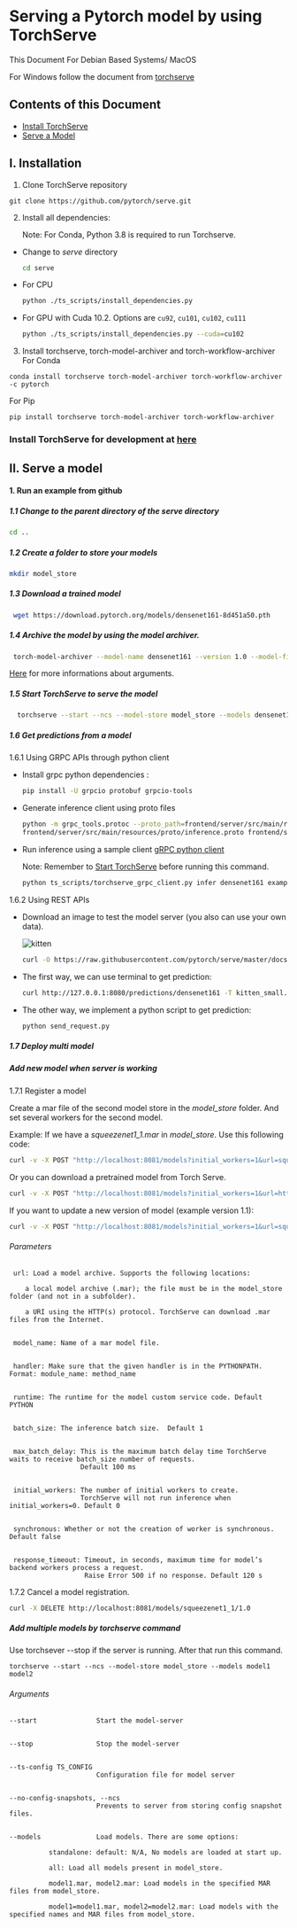 # Serving a Pytorch model by using TorchServe

This Document For Debian Based Systems/ MacOS

For Windows follow the document from [torchserve](https://github.com/pytorch/serve#install-torchserve-and-torch-model-archiver)

## Contents of this Document

* [Install TorchServe](#installation)
* [Serve a Model](#serve-a-model)

## I. Installation
 1. Clone TorchServe repository
```shell
git clone https://github.com/pytorch/serve.git
```
 2. Install all dependencies:
 
    Note: For Conda, Python 3.8 is required to run Torchserve.

   - Change to *serve* directory
     
     ```bash
     cd serve
     ```       
    
   - For CPU

        ```bash
        python ./ts_scripts/install_dependencies.py
        ```
        
   - For GPU with Cuda 10.2. Options are `cu92`, `cu101`, `cu102`, `cu111`

       ```bash
       python ./ts_scripts/install_dependencies.py --cuda=cu102
       ```
 3. Install torchserve, torch-model-archiver and torch-workflow-archiver
   For Conda
   ```
   conda install torchserve torch-model-archiver torch-workflow-archiver -c pytorch
   ```
   
   For Pip
   ```
   pip install torchserve torch-model-archiver torch-workflow-archiver
   ```
### Install TorchServe for development at [here](https://github.com/pytorch/serve#install-torchserve-for-development)
 
## II. Serve a model
#### 1. Run an example from github
   ##### 1.1 Change to the parent directory of the *serve* directory
   
   ```bash
   cd ..
   ```
   ##### 1.2 Create a folder to store your models
   
   ```bash
   mkdir model_store
   ```
   ##### 1.3 Download a trained model
   
   ```bash
    wget https://download.pytorch.org/models/densenet161-8d451a50.pth
   ```
   ##### 1.4 Archive the model by using the model archiver.
   
   ```bash
    torch-model-archiver --model-name densenet161 --version 1.0 --model-file ./serve/examples/image_classifier/densenet_161/model.py --serialized-file densenet161-8d451a50.pth --export-path model_store --extra-files ./serve/examples/image_classifier/index_to_name.json --handler image_classifier

   ```
   [Here](https://github.com/pytorch/serve/blob/master/model-archiver/README.md) for more informations about arguments.
  
  ##### 1.5 Start TorchServe to serve the model
  ```bash
    torchserve --start --ncs --model-store model_store --models densenet161.mar
   ```
  ##### 1.6 Get predictions from a model
  
  1.6.1 Using GRPC APIs through python client
     
   - Install grpc python dependencies :
   
     ```bash
     pip install -U grpcio protobuf grpcio-tools
     ```
   - Generate inference client using proto files
   
     ```bash
     python -m grpc_tools.protoc --proto_path=frontend/server/src/main/resources/proto/ --python_out=ts_scripts --grpc_python_out=ts_scripts   
     frontend/server/src/main/resources/proto/inference.proto frontend/server/src/main/resources/proto/management.proto
     ```
   - Run inference using a sample client [gRPC python client](ts_scripts/torchserve_grpc_client.py)
   
     Note: Remember to [Start TorchServe](#15-start-torchserve-to-serve-the-model) before running this command. 
   
     ```bash
     python ts_scripts/torchserve_grpc_client.py infer densenet161 examples/image_classifier/kitten.jpg
     ```
  1.6.2 Using REST APIs
  
   - Download an image to test the model server (you also can use your own data).
   
     ![kitten](https://github.com/pytorch/serve/blob/master/docs/images/kitten_small.jpg)
     
     ```bash
     curl -O https://raw.githubusercontent.com/pytorch/serve/master/docs/images/kitten_small.jpg
     ```
   - The first way, we can use terminal to get prediction:
   
     ```bash
     curl http://127.0.0.1:8080/predictions/densenet161 -T kitten_small.jpg
     ```
   
   - The other way, we implement a python script to get prediction:
   
     ```bash
     python send_request.py
     ```
   
 ##### 1.7 Deploy multi model
 
 ##### Add new model when server is working
 
 1.7.1 Register a model
 
   Create a mar file of the second model store in the *model_store* folder. And set several workers for the second model.  
   
   Example: If we have a *squeezenet1_1.mar* in *model_store*. Use this following code: 
   
   ```bash
   curl -v -X POST "http://localhost:8081/models?initial_workers=1&url=squeezenet1_1.mar"
   ```
  
  Or you can download a pretrained model from Torch Serve.
  
  ```bash
  curl -v -X POST "http://localhost:8081/models?initial_workers=1&url=https://torchserve.pytorch.org/mar_files/squeezenet1_1.mar"
  ```
  
  If you want to update a new version of model (example version 1.1):
  
  ```bash
  curl -v -X POST "http://localhost:8081/models?initial_workers=1&url=squeezenet1_1.mar/1.1"
  ```
  

  
###### Parameters
```
 url: Load a model archive. Supports the following locations:

    a local model archive (.mar); the file must be in the model_store folder (and not in a subfolder).

    a URI using the HTTP(s) protocol. TorchServe can download .mar files from the Internet.


 model_name: Name of a mar model file.


 handler: Make sure that the given handler is in the PYTHONPATH. Format: module_name: method_name


 runtime: The runtime for the model custom service code. Default PYTHON


 batch_size: The inference batch size.  Default 1


 max_batch_delay: This is the maximum batch delay time TorchServe waits to receive batch_size number of requests. 
                  Default 100 ms


 initial_workers: The number of initial workers to create. 
                  TorchServe will not run inference when initial_workers=0. Default 0


 synchronous: Whether or not the creation of worker is synchronous. Default false


 response_timeout: Timeout, in seconds, maximum time for model’s backend workers process a request. 
                   Raise Error 500 if no response. Default 120 s
```
  1.7.2 Cancel a model registration.
 
 ```bash
 curl -X DELETE http://localhost:8081/models/squeezenet1_1/1.0
 ```
 
##### Add multiple models by torchserve command

  Use torchsever --stop if the server is running. After that run this command.
  
  ```
  torchserve --start --ncs --model-store model_store --models model1 model2 
  ```
###### Arguments

  ```
  --start               Start the model-server
  

  --stop                Stop the model-server


  --ts-config TS_CONFIG
                        Configuration file for model server


  --no-config-snapshots, --ncs
                        Prevents to server from storing config snapshot files.


  --models              Load models. There are some options:

            standalone: default: N/A, No models are loaded at start up.

            all: Load all models present in model_store.

            model1.mar, model2.mar: Load models in the specified MAR files from model_store.

            model1=model1.mar, model2=model2.mar: Load models with the specified names and MAR files from model_store.
  ```
  

